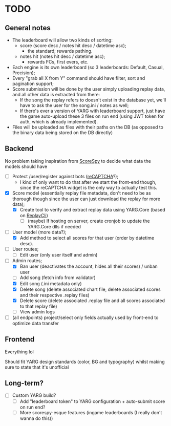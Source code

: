# TODO

## General notes
- The leaderboard will allow two kinds of sorting:
    - score (score desc / notes hit desc / datetime asc);
        - the standard; rewards pathing.
    - notes hit (notes hit desc / datetime asc);
        - rewards FCs, first evers, etc.
- Each engine is its own leaderboard (so 3 leaderboards: Default, Casual, Precision);
- Every "grab all X from Y" command should have filter, sort and pagination support;
- Score submission will be done by the user simply uploading replay data, and all other data is extracted from there:
    - If the song the replay refers to doesn't exist in the database yet, we'll have to ask the user for the song.ini / notes as well;
    - If there's ever a version of YARG with leaderboard support, just have the game auto-upload these 3 files on run end (using JWT token for auth, which is already implemented).
- Files will be uploaded as files with their paths on the DB (as opposed to the binary data being stored on the DB directly)

## Backend
No problem taking inspiration from [ScoreSpy](https://clonehero.scorespy.online/leaderboards/95FD6F3E703C10437E882698004F3B01) to decide what data the models should have

- [ ] Protect /user/register against bots ([reCAPTCHA](https://github.com/qwertyforce/fastify-recaptcha)?);
    - I kind of only want to do that after we start the front-end though, since the reCAPTCHA widget is the only way to actually test this.
- [x] Score model (essentially replay file metadata, don't need to be as thorough though since the user can just download the replay for more data);
    - [x] Create tool to verify and extract replay data using YARG.Core (based on [ReplayCli](https://github.com/YARC-Official/YARG.Core/tree/master/ReplayCli))
        - [ ] (maybe) If hosting on server, create cronjob to update the YARG.Core dlls if needed
- [ ] User model (more data?);
    - [x] Add method to select all scores for that user (order by datetime desc).
- [ ] User routes;
    - [ ] Edit user (only user itself and admin)
- [ ] Admin routes;
    - [x] Ban user (deactivates the account, hides all their scores) / unban user
    - [ ] Add song (fetch info from validator)
    - [x] Edit song (.ini metadata only)
    - [x] Delete song (delete associated chart file, delete associated scores and their respective .replay files)
    - [x] Delete score (delete associated .replay file and all scores associated to that replay file)
    - [ ] View admin logs
- [ ] (all endpoints) project/select only fields actually used by front-end to optimize data transfer

## Frontend
Everything lol

Should fit YARG design standards (color, BG and typography) whilst making sure to state that it's unofficial

## Long-term?
- [ ] Custom YARG build?
    - [ ] Add "leaderboard token" to YARG configuration + auto-submit score on run end?
    - [ ] More scorespy-esque features (ingame leaderboards (I really don't wanna do this))